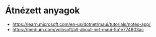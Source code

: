 # Átnézett anyagok

- https://learn.microsoft.com/en-us/dotnet/maui/tutorials/notes-app/
- https://medium.com/volosoft/all-about-net-maui-5a1e774803ac
